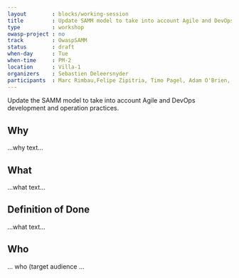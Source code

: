 ```yaml
---
layout        : blocks/working-session
title         : Update SAMM model to take into account Agile and DevOps
type          : workshop
owasp-project : no
track         : OwaspSAMM
status        : draft
when-day      : Tue
when-time     : PM-2
location      : Villa-1
organizers    : Sebastien Deleersnyder
participants  : Marc Rimbau,Felipe Zipitria, Timo Pagel, Adam O'Brien, Viktor Lindstrom
---
```


Update the SAMM model to take into account Agile and DevOps development and operation practices.

## Why

...why text...

## What

...what text...

## Definition of Done

...what text...

## Who

... who (target audience ...
